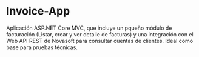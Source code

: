 # Invoice-App
Aplicación ASP.NET Core MVC, que incluye un pqueño módulo de facturación (Listar, crear y ver detalle de facturas) y una integración con el Web API REST de Novasoft para consultar cuentas de clientes. Ideal como base para pruebas técnicas.
